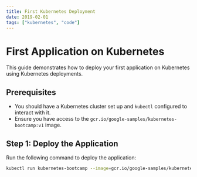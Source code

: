 ```yaml
---
title: First Kubernetes Deployment
date: 2019-02-01
tags: ["kubernetes", "code"]
---
```


# First Application on Kubernetes

This guide demonstrates how to deploy your first application on Kubernetes using Kubernetes deployments.

## Prerequisites

- You should have a Kubernetes cluster set up and `kubectl` configured to interact with it.
- Ensure you have access to the `gcr.io/google-samples/kubernetes-bootcamp:v1` image.

## Step 1: Deploy the Application

Run the following command to deploy the application:

```sh
kubectl run kubernetes-bootcamp --image=gcr.io/google-samples/kubernetes-bootcamp:v1 --port=8080
